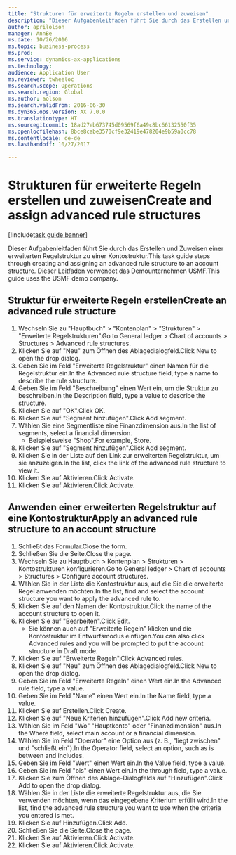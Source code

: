 ```yaml
--- 
title: "Strukturen für erweiterte Regeln erstellen und zuweisen"
description: "Dieser Aufgabenleitfaden führt Sie durch das Erstellen und Zuweisen einer erweiterten Regelstruktur zu einer Kontostruktur."
author: aprilolson
manager: AnnBe
ms.date: 10/26/2016
ms.topic: business-process
ms.prod: 
ms.service: dynamics-ax-applications
ms.technology: 
audience: Application User
ms.reviewer: twheeloc
ms.search.scope: Operations
ms.search.region: Global
ms.author: aolson
ms.search.validFrom: 2016-06-30
ms.dyn365.ops.version: AX 7.0.0
ms.translationtype: HT
ms.sourcegitcommit: 18ad27eb673745d09569f6a49c8bc66132550f35
ms.openlocfilehash: 8bce8cabe3570cf9e32419e478204e9b59a0cc78
ms.contentlocale: de-de
ms.lasthandoff: 10/27/2017

---
```

# <a name="create-and-assign-advanced-rule-structures"></a><span data-ttu-id="8614b-103">Strukturen für erweiterte Regeln erstellen und zuweisen</span><span class="sxs-lookup"><span data-stu-id="8614b-103">Create and assign advanced rule structures</span></span>

[!include[task guide banner](../../includes/task-guide-banner.md)]

<span data-ttu-id="8614b-104">Dieser Aufgabenleitfaden führt Sie durch das Erstellen und Zuweisen einer erweiterten Regelstruktur zu einer Kontostruktur.</span><span class="sxs-lookup"><span data-stu-id="8614b-104">This task guide steps through creating and assigning an advanced rule structure to an account structure.</span></span> <span data-ttu-id="8614b-105">Dieser Leitfaden verwendet das Demounternehmen USMF.</span><span class="sxs-lookup"><span data-stu-id="8614b-105">This guide uses the USMF demo company.</span></span>


## <a name="create-an-advanced-rule-structure"></a><span data-ttu-id="8614b-106">Struktur für erweiterte Regeln erstellen</span><span class="sxs-lookup"><span data-stu-id="8614b-106">Create an advanced rule structure</span></span>
1. <span data-ttu-id="8614b-107">Wechseln Sie zu "Hauptbuch" > "Kontenplan" > "Strukturen" > "Erweiterte Regelstrukturen".</span><span class="sxs-lookup"><span data-stu-id="8614b-107">Go to General ledger > Chart of accounts > Structures > Advanced rule structures.</span></span>
2. <span data-ttu-id="8614b-108">Klicken Sie auf "Neu" zum Öffnen des Ablagedialogfeld.</span><span class="sxs-lookup"><span data-stu-id="8614b-108">Click New to open the drop dialog.</span></span>
3. <span data-ttu-id="8614b-109">Geben Sie im Feld "Erweiterte Regelstruktur" einen Namen für die Regelstruktur ein.</span><span class="sxs-lookup"><span data-stu-id="8614b-109">In the Advanced rule structure field, type a name to describe the rule structure.</span></span>
4. <span data-ttu-id="8614b-110">Geben Sie im Feld "Beschreibung" einen Wert ein, um die Struktur zu beschreiben.</span><span class="sxs-lookup"><span data-stu-id="8614b-110">In the Description field, type a value to describe the structure.</span></span>
5. <span data-ttu-id="8614b-111">Klicken Sie auf "OK".</span><span class="sxs-lookup"><span data-stu-id="8614b-111">Click OK.</span></span>
6. <span data-ttu-id="8614b-112">Klicken Sie auf "Segment hinzufügen".</span><span class="sxs-lookup"><span data-stu-id="8614b-112">Click Add segment.</span></span>
7. <span data-ttu-id="8614b-113">Wählen Sie eine Segmentliste eine Finanzdimension aus.</span><span class="sxs-lookup"><span data-stu-id="8614b-113">In the list of segments, select a financial dimension.</span></span>
    * <span data-ttu-id="8614b-114">Beispielsweise "Shop".</span><span class="sxs-lookup"><span data-stu-id="8614b-114">For example, Store.</span></span>  
8. <span data-ttu-id="8614b-115">Klicken Sie auf "Segment hinzufügen".</span><span class="sxs-lookup"><span data-stu-id="8614b-115">Click Add segment.</span></span>
9. <span data-ttu-id="8614b-116">Klicken Sie in der Liste auf den Link zur erweiterten Regelstruktur, um sie anzuzeigen.</span><span class="sxs-lookup"><span data-stu-id="8614b-116">In the list, click the link of the advanced rule structure to view it.</span></span>
10. <span data-ttu-id="8614b-117">Klicken Sie auf Aktivieren.</span><span class="sxs-lookup"><span data-stu-id="8614b-117">Click Activate.</span></span>
11. <span data-ttu-id="8614b-118">Klicken Sie auf Aktivieren.</span><span class="sxs-lookup"><span data-stu-id="8614b-118">Click Activate.</span></span>

## <a name="apply-an-advanced-rule-structure-to-an-account-structure"></a><span data-ttu-id="8614b-119">Anwenden einer erweiterten Regelstruktur auf eine Kontostruktur</span><span class="sxs-lookup"><span data-stu-id="8614b-119">Apply an advanced rule structure to an account structure</span></span>
1. <span data-ttu-id="8614b-120">Schließt das Formular.</span><span class="sxs-lookup"><span data-stu-id="8614b-120">Close the form.</span></span>
2. <span data-ttu-id="8614b-121">Schließen Sie die Seite.</span><span class="sxs-lookup"><span data-stu-id="8614b-121">Close the page.</span></span>
3. <span data-ttu-id="8614b-122">Wechseln Sie zu Hauptbuch > Kontenplan > Strukturen > Kontostrukturen konfigurieren.</span><span class="sxs-lookup"><span data-stu-id="8614b-122">Go to General ledger > Chart of accounts > Structures > Configure account structures.</span></span>
4. <span data-ttu-id="8614b-123">Wählen Sie in der Liste die Kontostruktur aus, auf die Sie die erweiterte Regel anwenden möchten.</span><span class="sxs-lookup"><span data-stu-id="8614b-123">In the list, find and select the account structure you want to apply the advanced rule to.</span></span>
5. <span data-ttu-id="8614b-124">Klicken Sie auf den Namen der Kontostruktur.</span><span class="sxs-lookup"><span data-stu-id="8614b-124">Click the name of the account structure to open it.</span></span>
6. <span data-ttu-id="8614b-125">Klicken Sie auf "Bearbeiten".</span><span class="sxs-lookup"><span data-stu-id="8614b-125">Click Edit.</span></span>
    * <span data-ttu-id="8614b-126">Sie können auch auf "Erweiterte Regeln" klicken und die Kontostruktur im Entwurfsmodus einfügen.</span><span class="sxs-lookup"><span data-stu-id="8614b-126">You can also click Advanced rules and you will be prompted to put the account structure in Draft mode.</span></span>  
7. <span data-ttu-id="8614b-127">Klicken Sie auf "Erweiterte Regeln".</span><span class="sxs-lookup"><span data-stu-id="8614b-127">Click Advanced rules.</span></span>
8. <span data-ttu-id="8614b-128">Klicken Sie auf "Neu" zum Öffnen des Ablagedialogfeld.</span><span class="sxs-lookup"><span data-stu-id="8614b-128">Click New to open the drop dialog.</span></span>
9. <span data-ttu-id="8614b-129">Geben Sie im Feld "Erweiterte Regeln" einen Wert ein.</span><span class="sxs-lookup"><span data-stu-id="8614b-129">In the Advanced rule field, type a value.</span></span>
10. <span data-ttu-id="8614b-130">Geben Sie im Feld "Name" einen Wert ein.</span><span class="sxs-lookup"><span data-stu-id="8614b-130">In the Name field, type a value.</span></span>
11. <span data-ttu-id="8614b-131">Klicken Sie auf Erstellen.</span><span class="sxs-lookup"><span data-stu-id="8614b-131">Click Create.</span></span>
12. <span data-ttu-id="8614b-132">Klicken Sie auf "Neue Kriterien hinzufügen".</span><span class="sxs-lookup"><span data-stu-id="8614b-132">Click Add new criteria.</span></span>
13. <span data-ttu-id="8614b-133">Wählen Sie im Feld "Wo" "Hauptkonto" oder "Finanzdimension" aus.</span><span class="sxs-lookup"><span data-stu-id="8614b-133">In the Where field, select main account or a financial dimension.</span></span>
14. <span data-ttu-id="8614b-134">Wählen Sie im Feld "Operator" eine Option aus (z. B., "liegt zwischen" und "schließt ein").</span><span class="sxs-lookup"><span data-stu-id="8614b-134">In the Operator field, select an option, such as is between and includes.</span></span>
15. <span data-ttu-id="8614b-135">Geben Sie im Feld "Wert" einen Wert ein.</span><span class="sxs-lookup"><span data-stu-id="8614b-135">In the Value field, type a value.</span></span>
16. <span data-ttu-id="8614b-136">Geben Sie im Feld "bis" einen Wert ein.</span><span class="sxs-lookup"><span data-stu-id="8614b-136">In the through field, type a value.</span></span>
17. <span data-ttu-id="8614b-137">Klicken Sie zum Öffnen des Ablage-Dialogfelds auf "Hinzufügen".</span><span class="sxs-lookup"><span data-stu-id="8614b-137">Click Add to open the drop dialog.</span></span>
18. <span data-ttu-id="8614b-138">Wählen Sie in der Liste die erweiterte Regelstruktur aus, die Sie verwenden möchten, wenn das eingegebene Kriterium erfüllt wird.</span><span class="sxs-lookup"><span data-stu-id="8614b-138">In the list, find the advanced rule structure you want to use when the criteria you entered is met.</span></span>
19. <span data-ttu-id="8614b-139">Klicken Sie auf Hinzufügen.</span><span class="sxs-lookup"><span data-stu-id="8614b-139">Click Add.</span></span>
20. <span data-ttu-id="8614b-140">Schließen Sie die Seite.</span><span class="sxs-lookup"><span data-stu-id="8614b-140">Close the page.</span></span>
21. <span data-ttu-id="8614b-141">Klicken Sie auf Aktivieren.</span><span class="sxs-lookup"><span data-stu-id="8614b-141">Click Activate.</span></span>
22. <span data-ttu-id="8614b-142">Klicken Sie auf Aktivieren.</span><span class="sxs-lookup"><span data-stu-id="8614b-142">Click Activate.</span></span>



